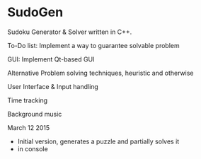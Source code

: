 # SudoGen
Sudoku Generator &amp; Solver written in C++.  

To-Do list:
Implement a way to guarantee solvable problem

GUI: Implement Qt-based GUI

Alternative Problem solving techniques, heuristic and otherwise

User Interface & Input handling

Time tracking 

Background music


March 12 2015
- Initial version, generates a puzzle and partially solves it 
- in console
